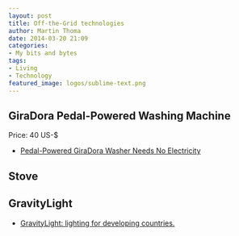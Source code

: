 ```yaml
---
layout: post
title: Off-the-Grid technologies
author: Martin Thoma
date: 2014-03-20 21:09
categories:
- My bits and bytes
tags:
- Living
- Technology
featured_image: logos/sublime-text.png
---
```


## GiraDora Pedal-Powered Washing Machine

Price: 40 US-\$

* [Pedal-Powered GiraDora Washer Needs No Electricity ](http://inhabitat.com/human-powered-giradora-washer-needs-no-electricity-and-costs-only-40/)

## Stove

## GravityLight

* [GravityLight: lighting for developing countries.](https://www.indiegogo.com/projects/gravitylight-lighting-for-developing-countries/x/7191655)